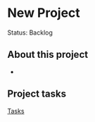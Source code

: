 # New Project

Status: Backlog

## About this project

- 

## Project tasks

[Tasks](New%20Project%205a4d0a64b12546dba182537e69516a6c/Tasks%20162040f0e2f1464189031e3186a90104.csv)